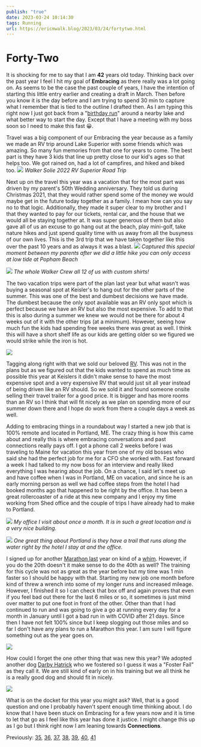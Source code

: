 ```yaml
---
publish: "true"
date: 2023-03-24 10:14:30
tags: Running
url: https://ericmwalk.blog/2023/03/24/fortytwo.html
---
```


# Forty-Two

It is shocking for me to say that I am **42** years old today. Thinking back over the past year I feel I hit my goal of **Embracing** as there really was a lot going on. As seems to be the case the past couple of years, I have the intention of starting this little entry earlier and creating a draft in March. Then before you know it is the day before and I am trying to spend 30 min to capture what I remember that is tied to the outline I drafted then. As I am typing this right now I just got back from a "[birthday run](https://ericmwalk.blog/2023/03/24/no-better-way.html)" around a nearby lake and what better way to start the day. Except that I have a meeting with my boss soon so I need to make this fast 😀.

Travel was a big component of our Embracing the year because as a family we made an RV trip around Lake Superior with some friends which was amazing. So many fun memories from that one for years to come. The best part is they have 3 kids that line up pretty close to our kid's ages so that helps too. We got rained on, had a lot of campfires, and hiked and biked too.
![](https://ericmwalk.blog/uploads/2023/c7d8efd395.jpg)
*Walker Solie 2022 RV Superior Road Trip*

Next up on the travel this year was a vacation that for the most part was driven by my parent's 50th Wedding anniversary. They told us during Christmas 2021, that they would rather spend some of the money we would maybe get in the future today together as a family. I mean how can you say no to that logic. Additionally, they made it super clear to my brother and I that they wanted to pay for our tickets, rental car, and the house that we would all be staying together at. It was super generous of them but also gave all of us an excuse to go hang out at the beach, play mini-golf, take nature hikes and just spend quality time with us away from all the busyness of our own lives. This is the 3rd trip that we have taken together like this over the past 10 years and as always it was a blast.
![](https://ericmwalk.blog/uploads/2023/a142b8b784.jpg)
*Captured this special moment between my parents after we did a little hike you can only access at low tide at Popham Beach*

![](https://ericmwalk.blog/uploads/2023/3ed1b24e27.jpg)
*The whole Walker Crew all 12 of us with custom shirts!*

The two vacation trips were part of the plan last year but what wasn't was buying a seasonal spot at Keisler's to hang out for the other parts of the summer. This was one of the best and dumbest decisions we have made. The dumbest because the only spot available was an RV only spot which is perfect because we have an RV but also the most expensive. To add to that this is also during a summer we knew we would not be there for about 4 weeks out of it with the other trips (at a minimum). However, seeing how much fun the kids had spending free weeks there was great as well. I think this will have a short shelf life as our kids are getting older so we figured we would strike while the iron is hot.

![](https://ericmwalk.blog/uploads/2023/69de9d0873.jpg)

Tagging along right with that we sold our beloved [RV](https://ericmwalk.blog/2022/09/28/goodbye-rv.html). This was not in the plans but as we figured out that the kids wanted to spend as much time as possible this year at Keislers it didn't make sense to have the most expensive spot and a very expensive RV that would just sit all year instead of being driven like an RV should. So we sold it and found someone onsite selling their travel trailer for a good price. It is bigger and has more rooms than an RV so I think that will fit nicely as we plan on spending more of our summer down there and I hope do work from there a couple days a week as well.

Adding to embracing things in a roundabout way I started a new job that is 100% remote and located in Portland, ME. The crazy thing is how this came about and really this is where embracing conversations and past connections really pays off. I got a phone call 2 weeks before I was traveling to Maine for vacation this year from one of my old bosses who said she had the perfect job for me for a CFO she worked with. Fast forward a week I had talked to my now boss for an interview and really liked everything I was hearing about the job. On a chance, I said let's meet up and have coffee when I was in Portland, ME on vacation, and since he is an early morning person as well we had coffee steps from the hotel I had booked months ago that happened to be right by the office. It has been a great rollercoaster of a ride at this new company and I enjoy my time working from Shed office and the couple of trips I have already had to make to Portland.

![](https://ericmwalk.blog/uploads/2023/5dcf82a65e.jpg)
*My office I visit about once a month. It is in such a great location and is a very nice building.*

![](https://ericmwalk.blog/uploads/2023/0f0157a2da.jpg)
*One great thing about Portland is they have a trail that runs along the water right by the hotel I stay at and the office.*

I signed up for another [Marathon last](https://ericmwalk.blog/2022/10/02/another-twin-cities.html) year on kind of a [whim](https://ericmwalk.blog/2022/09/20/here-we-go.html). However, if you do the 20th doesn't it make sense to do the 40th as well? The training for this cycle was not as great as the year before but my time was 1 min faster so I should be happy with that. Starting my new job one month before kind of threw a wrench into some of my longer runs and increased mileage. However, I finished it so I can check that box off and again proves that even if you feel bad out there for the last 6 miles or so, it sometimes is just mind over matter to put one foot in front of the other. Other than that I had continued to run and was going to give a go at running every day for a month in January until I got a bad run in with COVID after 21 days. Since then I have not felt 100% since but I keep slogging out those miles and so far I don't have any plans to run a Marathon this year. I am sure I will figure something out as the year goes on.

![](https://ericmwalk.blog/uploads/2022/3bee888fd3.jpg)


How could I forget the one other thing that was new this year? We adopted another dog [Darby Hatrick](https://ericmwalk.blog/2023/03/22/darby-hatrick-walker.html) who we fostered so I guess it was a "Foster Fail" as they call it. We are still kind of early on in his training but we all think he is a really good dog and should fit in nicely.

![](https://ericmwalk.blog/uploads/2023/62d6550a79.jpg)


What is on the docket for this year you might ask?  Well, that is a good question and one I probably haven't spent enough time thinking about. I do know that I have been stuck on Embracing for a few years now and it is time to let that go as I feel like this year has done it justice. I might change this up as I go but I think right now I am leaning towards **Connections**.

Previously: [35](https://ericmwalk.blog/2016/03/24/thirtyfive.html), [36](https://ericmwalk.blog/2017/03/24/thirtysix.html), [37](https://ericmwalk.blog/2018/03/24/thirtyseven.html), [38](https://ericmwalk.blog/2019/03/24/thirtyeight.html), [39](https://ericmwalk.blog/2020/03/24/thirtynine.html), [40](https://ericmwalk.blog/2021/03/24/forty.html), [41](https://ericmwalk.blog/2022/03/24/fortyone.html)
